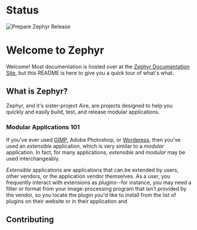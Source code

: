 # Status

![Prepare Zephyr Release](https://github.com/sunshower-io/zephyr/workflows/Prepare%20Zephyr%20Release/badge.svg)

# Welcome to Zephyr

Welcome!  Most documentation is hosted over at the
[Zephyr Documentation Site](https://zephyr-docs.sunshower.io),
but this README is here to give you a quick tour of what's what.

## What is Zephyr?

Zephyr, and it's sister-project Aire, are projects designed to help
you quickly and easily build, test, and release modular applications.


### Modular Applications 101

If you've ever used [GIMP](https://gimp.org), Adobe Photoshop,
or [Wordpress](https://wordpress.org), then you've used an *extensible*
application, which is very similar to a *modular* application.  In fact,
for many applications, *extensible* and *modular* may be used
interchangeably.

*Extensible* applications are applications that can be extended by users,
other vendors, or the application vendor themselves.  As a user,
you frequently interact with extensions as *plugins*--for instance, you
may need a filter or format from your image-processing program that isn't
provided by the vendor, so you locate the plugin you'd like to install
from the list of plugins on their website or in their application and




## Contributing






<!--## Overview-->
<!--## User Interface-->
<!--## File System-->
<!--This is an overview of the Sunshower.io Kernel File System-->

<!--## Building-->

<!--To build Zephyr, install Maven 3+ and Gradle 5+ (we use 6).  Then run:-->

<!--`mvn clean install -f bom && gradle clean assemble build sA`--this will install all the dependencies and execute the tests -->

<!--### Structure-->
<!--The Kernel filesystem is structured as follows:-->

<!--$SUNSHOWER_HOME = /-->

<!--When a kernel module is installed, a new "directory" is created at:-->
<!--droplet://<droplet-group>/<droplet-name>/<droplet-version> -->
<!--where `<droplet-group>`, `<droplet-name>` and `<droplet-version>` correspond to the following `META-INF/MANIFEST.MF` -->
<!--entries of the installed assembly-->

<!--`version` (must be lower-case)-->
<!--`name` (lower-case)-->
<!--`group` (lower-case)-->


<!--#### ROOT-->
<!--the directory `droplet:///` corresponds to the root of the Sunshower.io file-system-->
<!--and may only be accessed by kernel modules. There are several notable files and directories-->
<!--in this filesystem:-->

<!--1. `kernel.idx`--an index of the installed plugins and kernel-modules, as well as information about location, digests, and state-->
<!--1. `modules/` a directory containing the list (symlinked) of installed modules-->
<!--1. `plugins/` a directory containing the list (symlinked) of installed plugins-->


<!--#### Module URI structure-->
<!--Given a module with `group=sunshower:artifact=stuff:version=1.0.0`, the module's structure-->
<!--can be located at `droplet:///sunshower/artifact/1.0.0`.  Everything within this URI corresponds to the physical directory structure-->
<!--of the assembly installed.   The Sunshower kernel creates several additional files at this scheme:-->

<!--1.  `plugin.idx`: `droplet:///sunshower/artifact/1.0.0/plugin.idx` -- this file contains kernel-specific information and must not be modified-->
<!--1.  `plugin.info`: `droplet:///sunshower/artifact/1.0.0/plugin.info` -- this file contains information about this plugin and its state-->
<!--1   `paths.idx` : `etc.` --this file contains kernel-specific information about the plugin-->

<!--#### Phases-->
<!--Some components in the Sunshower.io Kernel manage operations in phases, which allows for extensibility, -->
<!--traceability, and simplicity.-->

<!--For instance, consider the `DefaultModuleManager`.  A user or process provides an-->
<!--installation request, at which the following phases are executed:-->

<!--1. The ModuleDownloadPhase downloads the module to the Kernel temporary storage folder and dispatches the following events-->
<!--   1. DownloadStarted-->
<!--   1. DownloadProgressed-->
<!--   1. DownloadComplete-->
<!--2. The ModuleUnpackPhase   -->


<!--### Modules vs Plugins-->
<!--Modules and plugins share many similarities, but differ in important ways.  -->
<!--For instance, any kernel-module's classpath is visible to the kernel.-->
<!--Second, kernel-modules are loaded before any plugins are.-->



<!--#### Kernel Module Registry-->
<!--when a kernel module is installed, the kernel saves the entry to droplet://kernel/registry.modlist-->
<!--upon starting the kernel, modules are read from this list -->


<!--#### Kernel Module Lifecycle-->
<!--The kernel module lifecycle is designed so that kernel module functionality and classpaths become available-->
<!--at the very earliest opportunity.  The lifecycle is as follows:-->

<!--1. Kernel Start-->
<!--    1. Kernel Filesystem is created-->
<!--    1. `droplet://kernel/modules.list` is read, producing list of existing kernel modules-->
<!--    1. Kernel classloader is created as the combination of all kernel modules -->
<!--    1. Kernel loads all existing modules (initially none), sorted by `order`-->
<!--    1. Plugin set is loaded-->
<!--    -->
<!--#### modules.list-->
<!--The modules.list file contains the minimum amount of information required to load the kernel modules, and has the following format-->
<!--```-->
<!--<order>:<module-group>:<module-name>:<module-version>:[directory-list]-->
<!--```-->

<!--    -->
